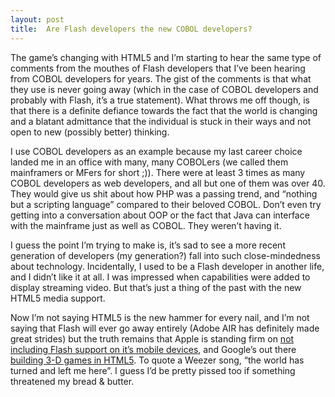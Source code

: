 ```yaml
---
layout: post
title:  Are Flash developers the new COBOL developers?
---
```


The game’s changing with HTML5 and I’m starting to hear the same type of comments from the mouthes of Flash developers that I’ve been hearing from COBOL developers for years. The gist of the comments is that what they use is never going away (which in the case of COBOL developers and probably with Flash, it’s a true statement). What throws me off though, is that there is a definite defiance towards the fact that the world is changing and a blatant admittance that the individual is stuck in their ways and not open to new (possibly better) thinking.

I use COBOL developers as an example because my last career choice landed me in an office with many, many COBOLers (we called them mainframers or MFers for short ;)). There were at least 3 times as many COBOL developers as web developers, and all but one of them was over 40. They would give us shit about how PHP was a passing trend, and “nothing but a scripting language” compared to their beloved COBOL. Don’t even try getting into a conversation about OOP or the fact that Java can interface with the mainframe just as well as COBOL. They weren’t having it.

I guess the point I’m trying to make is, it’s sad to see a more recent generation of developers (my generation?) fall into such close-mindedness about technology. Incidentally, I used to be a Flash developer in another life, and I didn’t like it at all. I was impressed when capabilities were added to display streaming video. But that’s just a thing of the past with the new HTML5 media support.

Now I’m not saying HTML5 is the new hammer for every nail, and I’m not saying that Flash will ever go away entirely (Adobe AIR has definitely made great strides) but the truth remains that Apple is standing firm on [not including Flash support on it’s mobile devices](http://digital.venturebeat.com/2010/01/27/no-flash-apple-ipad/), and Google’s out there [building 3-D games in HTML5](http://www.osnews.com/story/23097/Quake_II_Ported_to_HTML5). To quote a Weezer song, “the world has turned and left me here”. I guess I’d be pretty pissed too if something threatened my bread & butter.
